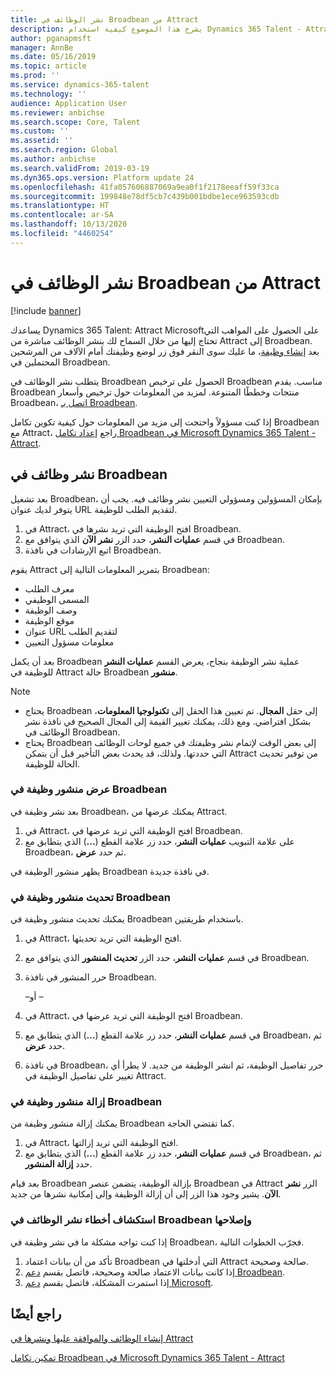 ```yaml
---
title: نشر الوظائف في Broadbean من Attract
description: يشرح هذا الموضوع كيفية استخدام Dynamics 365 Talent - Attract لنشر الوظائف في Broadbean.
author: pganapmsft
manager: AnnBe
ms.date: 05/16/2019
ms.topic: article
ms.prod: ''
ms.service: dynamics-365-talent
ms.technology: ''
audience: Application User
ms.reviewer: anbichse
ms.search.scope: Core, Talent
ms.custom: ''
ms.assetid: ''
ms.search.region: Global
ms.author: anbichse
ms.search.validFrom: 2019-03-19
ms.dyn365.ops.version: Platform update 24
ms.openlocfilehash: 41fa057606887069a9ea0f1f2178eeaff59f33ca
ms.sourcegitcommit: 199848e78df5cb7c439b001bdbe1ece963593cdb
ms.translationtype: HT
ms.contentlocale: ar-SA
ms.lasthandoff: 10/13/2020
ms.locfileid: "4460254"
---
```

# <a name="post-jobs-to-broadbean-from-attract"></a>نشر الوظائف في Broadbean من Attract

[!include [banner](includes/banner.md)]

يساعدك Dynamics 365 Talent: Attract Microsoftعلى الحصول على المواهب التي تحتاج إليها من خلال السماح لك بنشر الوظائف مباشرة من Attract إلى Broadbean. بعد [إنشاء وظيفة](./creating-jobs-attract.md)، ما عليك سوى النقر فوق زر لوضع وظيفتك أمام الآلاف من المرشحين المحتملين في Broadbean.

يتطلب نشر الوظائف في Broadbean الحصول على ترخيص Broadbean مناسب. يقدم Broadbean منتجات وخططًا المتنوعة. لمزيد من المعلومات حول ترخيص وأسعار Broadbean، [اتصل بـ Broadbean](https://www.broadbean.com/contact-us/).

إذا كنت مسؤولاً واحتجت إلى مزيد من المعلومات حول كيفية تكوين تكامل Broadbean مع Attract، راجع [إعداد تكامل Broadbean في Microsoft Dynamics 365 Talent - Attract](./attract-admin-job-board-settings.md).

## <a name="post-jobs-to-broadbean"></a>نشر وظائف في Broadbean

بعد تشغيل Broadbean، بإمكان المسؤولين ومسؤولي التعيين نشر وظائف فيه. يجب أن يتوفر لديك عنوان URL لتقديم الطلب للوظيفة.

1. في Attract، افتح الوظيفة التي تريد نشرها في Broadbean.
2. في قسم **عمليات النشر**، حدد الزر **نشر الآن** الذي يتوافق مع Broadbean.
3. اتبع الإرشادات في نافذة Broadbean.

يقوم Attract بتمرير المعلومات التالية إلى Broadbean:

- معرف الطلب
- المسمى الوظيفي
- وصف الوظيفة
- موقع الوظيفة
- عنوان URL لتقديم الطلب
- معلومات مسؤول التعيين

بعد أن يكمل Broadbean عملية نشر الوظيفة بنجاح، يعرض القسم **عمليات النشر** للوظيفة في Attract حالة Broadbean **منشور**.

> [!NOTE]
> - يحتاج Broadbean إلى حقل **المجال**. تم تعيين هذا الحقل إلى **تكنولوجيا المعلومات**، بشكل افتراضي. ومع ذلك، يمكنك تغيير القيمة إلى المجال الصحيح في نافذة نشر الوظائف في Broadbean.
> - يحتاج Broadbean إلى بعض الوقت لإتمام نشر وظيفتك في جميع لوحات الوظائف التي حددتها. ولذلك، قد يحدث بعض التأخير قبل أن يتمكن Attract من توفير تحديث الحالة للوظيفة.

### <a name="view-a-broadbean-job-posting"></a>عرض منشور وظيفة في Broadbean

بعد نشر وظيفة في Broadbean، يمكنك عرضها من Attract.

1. في Attract، افتح الوظيفة التي تريد عرضها في Broadbean.
2. على علامة التبويب **عمليات النشر**، حدد زر علامة القطع (**...**) الذي يتطابق مع Broadbean، ثم حدد **عرض**.

يظهر منشور الوظيفة في Broadbean في نافذة جديدة.

### <a name="update-a-broadbean-job-posting"></a>تحديث منشور وظيفة في Broadbean

يمكنك تحديث منشور وظيفة في Broadbean باستخدام طريقتين.

1. في Attract، افتح الوظيفة التي تريد تحديثها.
2. في قسم **عمليات النشر**، حدد الزر **تحديث المنشور** الذي يتوافق مع Broadbean.
3. حرر المنشور في نافذة Broadbean.

    –أو –

1. في Attract، افتح الوظيفة التي تريد عرضها في Broadbean.
2. في قسم **عمليات النشر**، حدد زر علامة القطع (**...**) الذي يتطابق مع Broadbean، ثم حدد **عرض**.
3. في نافذة Broadbean، حرر تفاصيل الوظيفة، ثم انشر الوظيفة من جديد. لا يطرأ أي تغيير على تفاصيل الوظيفة في Attract.

### <a name="remove-a-broadbean-job-posting"></a>إزالة منشور وظيفة في Broadbean

يمكنك إزالة منشور وظيفة من Broadbean كما تقتضي الحاجة.

1. في Attract، افتح الوظيفة التي تريد إزالتها.
2. في قسم **عمليات النشر**، حدد زر علامة القطع (**...**) الذي يتطابق مع Broadbean، ثم حدد **إزالة المنشور**.

بعد قيام Broadbean بإزالة الوظيفة، يتضمن عنصر Broadbean في Attract الزر **نشر الآن**. يشير وجود هذا الزر إلى أن إزالة الوظيفة وإلى إمكانية نشرها من جديد.

### <a name="troubleshoot-job-posting-to-broadbean"></a>استكشاف أخطاء نشر الوظائف في Broadbean وإصلاحها

إذا كنت تواجه مشكلة ما في نشر وظيفة في Broadbean، فجرّب الخطوات التالية.

1. تأكد من أن بيانات اعتماد Broadbean التي أدخلتها في Attract صالحة وصحيحة.
2. إذا كانت بيانات الاعتماد صالحة وصحيحة، فاتصل بقسم [دعم Broadbean](https://www.broadbean.com/resources/support/).
3. إذا استمرت المشكلة، فاتصل بقسم [دعم Microsoft](./talent-support.md).

## <a name="see-also"></a>راجع أيضًا

[إنشاء الوظائف والموافقة عليها ونشرها في Attract](./creating-jobs-attract.md)

[تمكين تكامل Broadbean في Microsoft Dynamics 365 Talent - Attract](./attract-admin-job-board-settings.md)
